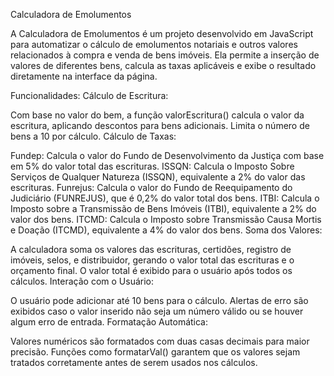 Calculadora de Emolumentos

A Calculadora de Emolumentos é um projeto desenvolvido em JavaScript para automatizar o cálculo de emolumentos notariais e outros valores relacionados à compra e venda de bens imóveis. Ela permite a inserção de valores de diferentes bens, calcula as taxas aplicáveis e exibe o resultado diretamente na interface da página.

Funcionalidades:
Cálculo de Escritura:

Com base no valor do bem, a função valorEscritura() calcula o valor da escritura, aplicando descontos para bens adicionais.
Limita o número de bens a 10 por cálculo.
Cálculo de Taxas:

Fundep: Calcula o valor do Fundo de Desenvolvimento da Justiça com base em 5% do valor total das escrituras.
ISSQN: Calcula o Imposto Sobre Serviços de Qualquer Natureza (ISSQN), equivalente a 2% do valor das escrituras.
Funrejus: Calcula o valor do Fundo de Reequipamento do Judiciário (FUNREJUS), que é 0,2% do valor total dos bens.
ITBI: Calcula o Imposto sobre a Transmissão de Bens Imóveis (ITBI), equivalente a 2% do valor dos bens.
ITCMD: Calcula o Imposto sobre Transmissão Causa Mortis e Doação (ITCMD), equivalente a 4% do valor dos bens.
Soma dos Valores:

A calculadora soma os valores das escrituras, certidões, registro de imóveis, selos, e distribuidor, gerando o valor total das escrituras e o orçamento final.
O valor total é exibido para o usuário após todos os cálculos.
Interação com o Usuário:

O usuário pode adicionar até 10 bens para o cálculo.
Alertas de erro são exibidos caso o valor inserido não seja um número válido ou se houver algum erro de entrada.
Formatação Automática:

Valores numéricos são formatados com duas casas decimais para maior precisão.
Funções como formatarVal() garantem que os valores sejam tratados corretamente antes de serem usados nos cálculos.
